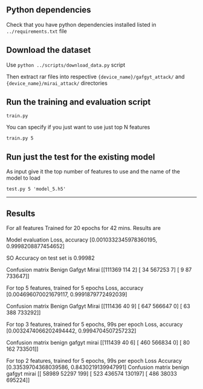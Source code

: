 ## Python dependencies
Check that you have python dependencies installed listed in `../requirements.txt` file

## Download the dataset
Use `python ../scripts/download_data.py` script

Then extract rar files into respective `{device_name}/gafgyt_attack/` and `{device_name}/mirai_attack/` directories

## Run the training and evaluation script
`train.py`

You can specify if you just want to use just top N features

`train.py 5`


## Run just the test for the existing model
As input give it the top number of features to use and the name of the model to load

`test.py 5 'model_5.h5'`


---------------
## Results


For all features
Trained for 20 epochs for 42 mins.
Results are

Model evaluation
Loss, accuracy
[0.0010332345978360195, 0.9998208877454652]

SO Accuracy on test set is 0.99982


Confusion matrix
Benign     Gafgyt     Mirai
[[111369    114      2]
 [    34 567253      7]
 [     9     87 733647]]


For top 5 features, trained for 5 epochs
Loss, accuracy 
[0.004696070021679117, 0.9991879772492039]

Confusion matrix
Benign     Gafgyt     Mirai
[[111436     40      9]
 [   647 566647      0]
 [    63    388 733292]]


For top 3 features, trained for 5 epochs, 99s per epoch
Loss, accuracy 
[0.0032474066202494442, 0.9994704507257232]

Confusion matrix
benign  gafgyt  mirai
[[111439     40      6]
 [   460 566834      0]
 [    80    162 733501]]


For top 2 features, trained for 5 epochs, 99s per epoch
Loss                   Accuracy
[0.33539704368039586, 0.8430219139947991]
Confusion matrix
benign  gafgyt  mirai
[[ 58989  52297    199]
 [   523 436574 130197]
 [   486  38033 695224]]



